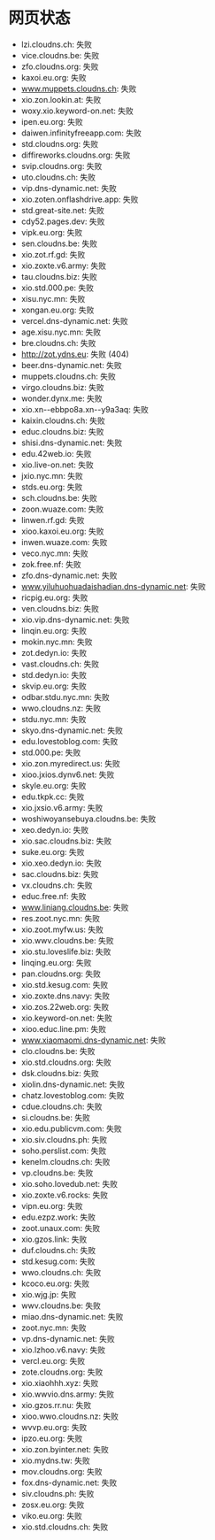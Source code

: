 # 网页状态
- lzi.cloudns.ch: 失败
- vice.cloudns.be: 失败
- zfo.cloudns.org: 失败
- kaxoi.eu.org: 失败
- www.muppets.cloudns.ch: 失败
- xio.zon.lookin.at: 失败
- woxy.xio.keyword-on.net: 失败
- ipen.eu.org: 失败
- daiwen.infinityfreeapp.com: 失败
- std.cloudns.org: 失败
- diffireworks.cloudns.org: 失败
- svip.cloudns.org: 失败
- uto.cloudns.ch: 失败
- vip.dns-dynamic.net: 失败
- xio.zoten.onflashdrive.app: 失败
- std.great-site.net: 失败
- cdy52.pages.dev: 失败
- vipk.eu.org: 失败
- sen.cloudns.be: 失败
- xio.zot.rf.gd: 失败
- xio.zoxte.v6.army: 失败
- tau.cloudns.biz: 失败
- xio.std.000.pe: 失败
- xisu.nyc.mn: 失败
- xongan.eu.org: 失败
- vercel.dns-dynamic.net: 失败
- age.xisu.nyc.mn: 失败
- bre.cloudns.ch: 失败
- http://zot.ydns.eu: 失败 (404)
- beer.dns-dynamic.net: 失败
- muppets.cloudns.ch: 失败
- virgo.cloudns.biz: 失败
- wonder.dynx.me: 失败
- xio.xn--ebbpo8a.xn--y9a3aq: 失败
- kaixin.cloudns.ch: 失败
- educ.cloudns.biz: 失败
- shisi.dns-dynamic.net: 失败
- edu.42web.io: 失败
- xio.live-on.net: 失败
- jxio.nyc.mn: 失败
- stds.eu.org: 失败
- sch.cloudns.be: 失败
- zoon.wuaze.com: 失败
- linwen.rf.gd: 失败
- xioo.kaxoi.eu.org: 失败
- inwen.wuaze.com: 失败
- veco.nyc.mn: 失败
- zok.free.nf: 失败
- zfo.dns-dynamic.net: 失败
- www.yiluhuohuadaishadian.dns-dynamic.net: 失败
- ricpig.eu.org: 失败
- ven.cloudns.biz: 失败
- xio.vip.dns-dynamic.net: 失败
- linqin.eu.org: 失败
- mokin.nyc.mn: 失败
- zot.dedyn.io: 失败
- vast.cloudns.ch: 失败
- std.dedyn.io: 失败
- skvip.eu.org: 失败
- odbar.stdu.nyc.mn: 失败
- wwo.cloudns.nz: 失败
- stdu.nyc.mn: 失败
- skyo.dns-dynamic.net: 失败
- edu.lovestoblog.com: 失败
- std.000.pe: 失败
- xio.zon.myredirect.us: 失败
- xioo.jxios.dynv6.net: 失败
- skyle.eu.org: 失败
- edu.tkpk.cc: 失败
- xio.jxsio.v6.army: 失败
- woshiwoyansebuya.cloudns.be: 失败
- xeo.dedyn.io: 失败
- xio.sac.cloudns.biz: 失败
- suke.eu.org: 失败
- xio.xeo.dedyn.io: 失败
- sac.cloudns.biz: 失败
- vx.cloudns.ch: 失败
- educ.free.nf: 失败
- www.liniang.cloudns.be: 失败
- res.zoot.nyc.mn: 失败
- xio.zoot.myfw.us: 失败
- xio.wwv.cloudns.be: 失败
- xio.stu.loveslife.biz: 失败
- linqing.eu.org: 失败
- pan.cloudns.org: 失败
- xio.std.kesug.com: 失败
- xio.zoxte.dns.navy: 失败
- xio.zos.22web.org: 失败
- xio.keyword-on.net: 失败
- xioo.educ.line.pm: 失败
- www.xiaomaomi.dns-dynamic.net: 失败
- clo.cloudns.be: 失败
- xio.std.cloudns.org: 失败
- dsk.cloudns.biz: 失败
- xiolin.dns-dynamic.net: 失败
- chatz.lovestoblog.com: 失败
- cdue.cloudns.ch: 失败
- si.cloudns.be: 失败
- xio.edu.publicvm.com: 失败
- xio.siv.cloudns.ph: 失败
- soho.perslist.com: 失败
- kenelm.cloudns.ch: 失败
- vp.cloudns.be: 失败
- xio.soho.lovedub.net: 失败
- xio.zoxte.v6.rocks: 失败
- vipn.eu.org: 失败
- edu.ezpz.work: 失败
- zoot.unaux.com: 失败
- xio.gzos.link: 失败
- duf.cloudns.ch: 失败
- std.kesug.com: 失败
- wwo.cloudns.ch: 失败
- kcoco.eu.org: 失败
- xio.wjg.jp: 失败
- wwv.cloudns.be: 失败
- miao.dns-dynamic.net: 失败
- zoot.nyc.mn: 失败
- vp.dns-dynamic.net: 失败
- xio.lzhoo.v6.navy: 失败
- vercl.eu.org: 失败
- zote.cloudns.org: 失败
- xio.xiaohhh.xyz: 失败
- xio.wwvio.dns.army: 失败
- xio.gzos.rr.nu: 失败
- xioo.wwo.cloudns.nz: 失败
- wvvp.eu.org: 失败
- ipzo.eu.org: 失败
- xio.zon.byinter.net: 失败
- xio.mydns.tw: 失败
- mov.cloudns.org: 失败
- fox.dns-dynamic.net: 失败
- siv.cloudns.ph: 失败
- zosx.eu.org: 失败
- viko.eu.org: 失败
- xio.std.cloudns.ch: 失败

